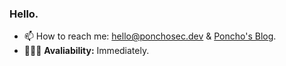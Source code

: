 ### Hello.

- 📫 How to reach me: <a href="mailto:hello@ponchosec.dev">hello@ponchosec.dev</a>  & [Poncho's Blog](https://ponchosec.dev).
- 🧑🏻‍💻 **Avaliability:** Immediately.

<!--
**PonchoSec/PonchoSec** is a ✨ _special_ ✨ repository because its `README.md` (this file) appears on your GitHub profile.

- 👯 I’m looking to collaborate on ... N/A
- 🤔 I’m looking for help with ... N/A
- ⚡ Fun fact: I like to listen to LoFi beats.
-->
